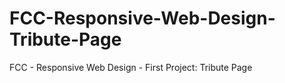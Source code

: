 # FCC-Responsive-Web-Design-Tribute-Page
FCC - Responsive Web Design - First Project: Tribute Page 
